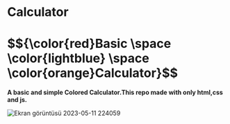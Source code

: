 # Calculator
<h1>$${\color{red}Basic \space \color{lightblue} \space \color{orange}Calculator}$$</h1>

<strong>A basic and simple Colored Calculator.This repo made with only html,css and js.</strong>

![Ekran görüntüsü 2023-05-11 224059](https://github.com/Berkay0607/Calculator/assets/89136410/119d68f4-bcae-4f07-b4f6-9c0ab3a4fc5e)





